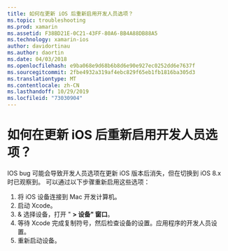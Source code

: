 ```yaml
---
title: 如何在更新 iOS 后重新启用开发人员选项？
ms.topic: troubleshooting
ms.prod: xamarin
ms.assetid: F38BD21E-0C21-43FF-80A6-BB4A88DB88A5
ms.technology: xamarin-ios
author: davidortinau
ms.author: daortin
ms.date: 04/03/2018
ms.openlocfilehash: e9ba068e9d68b6b8d6e90e927ec0252dd6e7637f
ms.sourcegitcommit: 2fbe4932a319af4ebc829f65eb1fb1816ba305d3
ms.translationtype: MT
ms.contentlocale: zh-CN
ms.lasthandoff: 10/29/2019
ms.locfileid: "73030904"
---
```

# <a name="how-can-i-reenable-developer-options-after-updating-ios"></a>如何在更新 iOS 后重新启用开发人员选项？

IOS bug 可能会导致开发人员选项在更新 iOS 版本后消失，但在切换到 iOS 8.x 时已观察到。 可以通过以下步骤重新启用这些选项：

1. 将 iOS 设备连接到 Mac 开发计算机。
2. 启动 Xcode。
3. & 选择设备，打开 " **> 设备" 窗口**。
4. 等待 Xcode 完成复制符号，然后检查设备的设置。应用程序的开发人员设置。
5. 重新启动设备。
